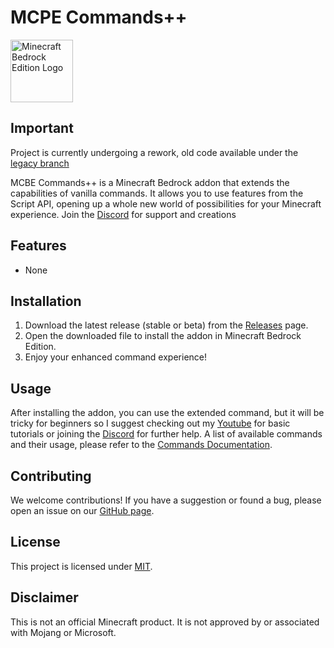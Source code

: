 # MCPE Commands++

<img src="./pack_icon.png" alt="Minecraft Bedrock Edition Logo" width="100">

## Important

Project is currently undergoing a rework, old code available under the [legacy branch](https://github.com/jeanmajid/MCPE-Commands-plus-plus/tree/legacy)

MCBE Commands++ is a Minecraft Bedrock addon that extends the capabilities of vanilla commands. It allows you to use features from the Script API, opening up a whole new world of possibilities for your Minecraft experience.
Join the [Discord](https://discord.gg/6PFMrzS3sG) for support and creations

## Features

-   None

## Installation

1. Download the latest release (stable or beta) from the [Releases](https://github.com/jeanmajid/MCBE-Commands-plus-plus/releases) page.
2. Open the downloaded file to install the addon in Minecraft Bedrock Edition.
3. Enjoy your enhanced command experience!

## Usage

After installing the addon, you can use the extended command, but it will be tricky for beginners so I suggest checking out my [Youtube](https://youtube.com/@jeanmajid?si=Hn9hfLOCejwYqaCNFor) for basic tutorials or joining the [Discord](https://discord.gg/6PFMrzS3sG) for further help. A list of available commands and their usage, please refer to the [Commands Documentation](commands.md).

## Contributing

We welcome contributions! If you have a suggestion or found a bug, please open an issue on our [GitHub page](https://github.com/jeanmajid/MCBE-Commands-plus-plus/issues).

## License

This project is licensed under [MIT](LICENSE).

## Disclaimer

This is not an official Minecraft product. It is not approved by or associated with Mojang or Microsoft.
